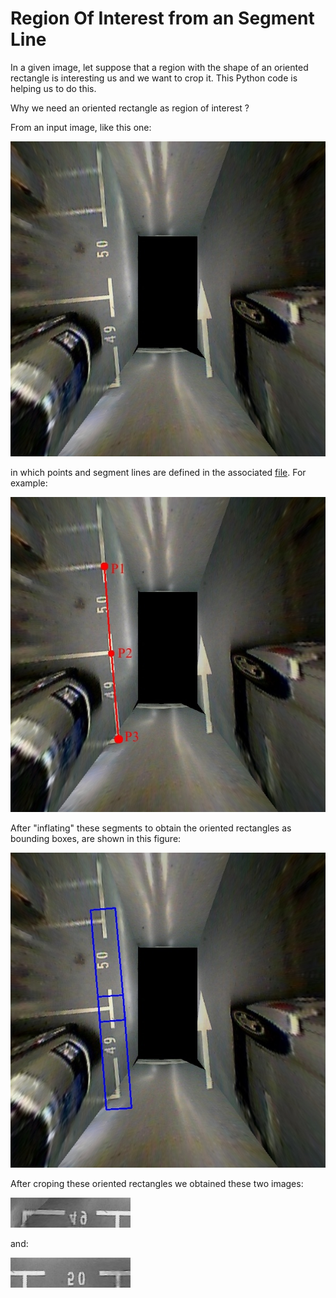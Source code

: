 # Region Of Interest from an Segment Line

In a given image, let suppose that a region with the shape of an oriented rectangle is interesting us and we want to crop it. This Python code is helping us to do this.

Why we need an oriented rectangle as region of interest ?

From an input image, like this one:

![input1](doc/input.jpg)

in which points and segment lines are defined in the associated [file](doc/input.mat). For example:

![input2](doc/segments.jpg)

After "inflating" these segments to obtain the oriented rectangles as bounding boxes, are shown in this figure:

![debug](doc/debug.jpg)

After croping these oriented rectangles we obtained these two images:

![output1](doc/output0.jpg)

and:

![output2](doc/output1.jpg)
